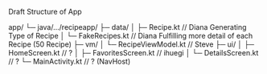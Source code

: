 Draft Structure of App

app/
 └─ java/.../recipeapp/
     ├─ data/
     │   ├─ Recipe.kt              // Diana Generating Type of Recipe
     │   └─ FakeRecipes.kt        // Diana Fulfilling more detail of each Recipe (50 Recipe)
     ├─ vm/
     │   └─ RecipeViewModel.kt // Steve
     ├─ ui/
     │   ├─ HomeScreen.kt         // ? 
     │   ├─ FavoritesScreen.kt    // ihuegi
     │   └─ DetailsScreen.kt      // ?
     └─ MainActivity.kt           // ? (NavHost)
